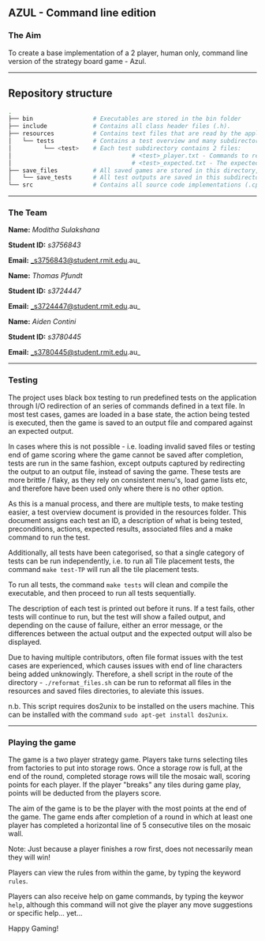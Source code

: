 ## AZUL - Command line edition

### The Aim
To create a base implementation of a 2 player, human only, command line version of the strategy board game - Azul.

---
## Repository structure
``` sh
.
├── bin                 # Executables are stored in the bin folder
├── include             # Contains all class header files (.h).
├── resources           # Contains text files that are read by the application, i.e. help, rules and credits
│   └── tests           # Contains a test overview and many subdirectories for black box testing.
│         └── <test>    # Each test subdirectory contains 2 files:
│                                  # <test>_player.txt - Commands to redirect as input into the application.
│                                  # <test>_expected.txt - The expected output of the test.
├── save_files          # All saved games are stored in this directory, including inputs to be loaded for testing.
│   └── save_tests      # All test outputs are saved in this subdirectory.
└── src                 # Contains all source code implementations (.cpp) for the game.
```

---
### The Team
**Name:** _Moditha Sulakshana_

**Student ID:** _s3756843_

**Email:** _s3756843@student.rmit.edu.au_

**Name:** _Thomas Pfundt_

**Student ID:** _s3724447_

**Email:** _s3724447@student.rmit.edu.au_

**Name:** _Aiden Contini_

**Student ID:** _s3780445_

**Email:** _s3780445@student.rmit.edu.au_

---
### Testing
The project uses black box testing to run predefined tests on the application through I/O redirection of an series of
commands defined in a text file. In most test cases, games are loaded in a base state, the action being tested is 
executed, then the game is saved to an output file and compared against an expected output.

In cases where this is not possible - i.e. loading invalid saved files or testing end of game scoring where the game
cannot be saved after completion, tests are run in the same fashion, except outputs captured by redirecting the output
to an output file, instead of saving the game. These tests are more brittle / flaky, as they rely on consistent menu's,
load game lists etc, and therefore have been used only where there is no other option.

As this is a manual process, and there are multiple tests, to make testing easier, a test overview document is provided
in the resources folder. This document assigns each test an ID, a description of what is being tested, preconditions,
actions, expected results, associated files and a make command to run the test.

Additionally, all tests have been categorised, so that a single category of tests can be run independently, i.e. to 
run all Tile placement tests, the command ```make test-TP``` will run all the tile placement tests.

To run all tests, the command ```make tests``` will clean and compile the executable, and then proceed to run all tests
sequentially.

The description of each test is printed out before it runs. If a test fails, other tests will continue to run, but
the test will show a failed output, and depending on the cause of failure, either an error message, or the differences
between the actual output and the expected output will also be displayed.

Due to having multiple contributors, often file format issues with the test cases are experienced, which causes issues
with end of line characters being added unknowingly. Therefore, a shell script in the route of the directory - 
```./reformat_files.sh``` can be run to reformat all files in the resources and saved files directories, to aleviate 
this issues.

n.b. This script requires dos2unix to be installed on the users machine. This can be installed with the command 
```sudo apt-get install dos2unix```.

---
### Playing the game
The game is a two player strategy game. Players take turns selecting tiles from factories to put into storage rows.
Once a storage row is full, at the end of the round, completed storage rows will tile the mosaic wall, scoring points
for each player. If the player "breaks" any tiles during game play, points will be deducted from the players score.

The aim of the game is to be the player with the most points at the end of the game. The game ends after completion 
of a round in which at least one player has completed a horizontal line of 5 consecutive tiles on the mosaic wall.

Note: Just because a player finishes a row first, does not necessarily mean they will win!

Players can view the rules from within the game, by typing the keyword ```rules```.

Players can also receive help on game commands, by typing the keywor ```help```, although this command will not give
the player any move suggestions or specific help... yet...

Happy Gaming!
